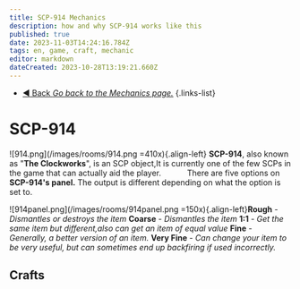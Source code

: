 ```yaml
---
title: SCP-914 Mechanics
description: how and why SCP-914 works like this
published: true
date: 2023-11-03T14:24:16.784Z
tags: en, game, craft, mechanic
editor: markdown
dateCreated: 2023-10-28T13:19:21.660Z
---
```


- [:arrow_backward: Back *Go back to the Mechanics page.*](/en/game/mechanics)
{.links-list}
# SCP-914
![914.png](/images/rooms/914.png =410x){.align-left}
**SCP-914**, also known as "**The Clockworks**", is an SCP object,It is currently one of the few SCPs in the game that can actually aid the player.
⠀
⠀
⠀
There are five options on **SCP-914's panel.** The output is different depending on what the option is set to.

![914panel.png](/images/rooms/914panel.png =150x){.align-left}**Rough** - *Dismantles or destroys the item*
**Coarse** - *Dismantles the item*
**1:1** - *Get the same item but different,also can get an item of equal value*
**Fine** - *Generally, a better version of an item.*
**Very Fine** - *Can change your item to be very useful, but can sometimes end up backfiring if used incorrectly.*
## Crafts